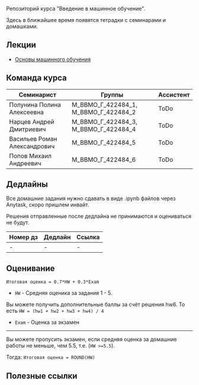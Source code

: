 Репозиторий курса "Введение в машинное обучение". 

Здесь в ближайшее время появятся тетрадки с семинарами и домашками.

## Лекции

- [Основы машинного обучения](https://openedu.ru/course/hse/INTRML/) 

## Команда курса


| Семинарист            | Группы              | Ассистент |
| --------------------- | ------------------- | --------- |
| Полунина Полина Алексеевна      | М_ВВМО_Г_422484_1, М_ВВМО_Г_422484_2      | ToDo      |
| Нарцев Андрей Дмитриевич       | М_ВВМО_Г_422484_3, М_ВВМО_Г_422484_4      | ToDo      |
| Васильев Роман Александрович          | М_ВВМО_Г_422484_5      | ToDo      |
| Попов Михаил Андреевич         | М_ВВМО_Г_422484_6      | ToDo      |


## Дедлайны 

Все домашние задания нужно сдавать в виде .ipynb файлов через Anytask, скоро пришлем инвайт. 

Решения отправленные после дедлайна не принимаются и оцениваться не будут.

| Номер дз | Дедлайн         | Ссылка                                                           |
| -------- | --------------- | ---------------------------------------------------------------- |
| -      | - | - |



## Оценивание

```Итоговая оценка = 0.7*HW + 0.3*Exam```

* `HW` - Средняя оценика за задания 1 - 5. 

Вы можете получить дополнительные баллы за счёт решения hw6. То есть `HW = (hw1 + hw2 + hw3 + hw4) / 4`


* `Exam` -  Оценка за экзамен
 ---
 
Вы можете пропусить экзамен, если средняя оценка за домашние работы не меньше, чем 5.5, т.е. (`HW >=5.5`). 

Тогда:
```Итоговая оценка = ROUND(HW)```



## Полезные ссылки
